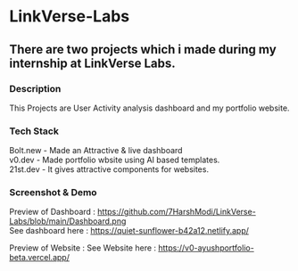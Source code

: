 # LinkVerse-Labs
## There are two projects which i made during my internship at LinkVerse Labs.
### Description
This Projects are User Activity analysis dashboard and my portfolio website.

### Tech Stack
Bolt.new - Made an Attractive & live dashboard <br>
v0.dev - Made portfolio wbsite using AI based templates. <br>
21st.dev - It gives attractive components for websites.

### Screenshot & Demo
Preview of Dashboard : https://github.com/7HarshModi/LinkVerse-Labs/blob/main/Dashboard.png <br>
See dashboard here : https://quiet-sunflower-b42a12.netlify.app/ <br>

Preview of Website : 
See Website here : https://v0-ayushportfolio-beta.vercel.app/

